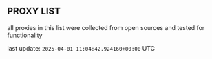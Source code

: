 ## PROXY LIST

all proxies in this list were collected from open sources and tested for functionality

last update: `2025-04-01 11:04:42.924160+00:00` UTC